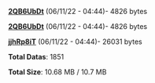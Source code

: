 [**2QB6UbDt**](/data/2QB6UbDt.txt) (06/11/22 - 04:44)- 4826 bytes

[**2QB6UbDt**](/data/2QB6UbDt.txt) (06/11/22 - 04:44)- 4826 bytes

[**jjhRp8iT**](/data/jjhRp8iT.txt) (06/11/22 - 04:44)- 26031 bytes

**Total Datas**: 1851

**Total Size**: 10.68 MB / 10.7 MB